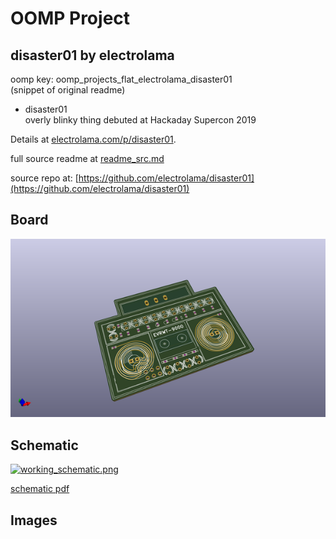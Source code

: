 # OOMP Project  
## disaster01  by electrolama  
  
oomp key: oomp_projects_flat_electrolama_disaster01  
(snippet of original readme)  
  
- disaster01  
overly blinky thing debuted at Hackaday Supercon 2019  
  
Details at [electrolama.com/p/disaster01](https://electrolama.com/p/disaster01/).  
  
  full source readme at [readme_src.md](readme_src.md)  
  
source repo at: [https://github.com/electrolama/disaster01](https://github.com/electrolama/disaster01)  
## Board  
  
[![working_3d.png](working_3d_600.png)](working_3d.png)  
## Schematic  
  
[![working_schematic.png](working_schematic_600.png)](working_schematic.png)  
  
[schematic pdf](working_schematic.pdf)  
## Images  
